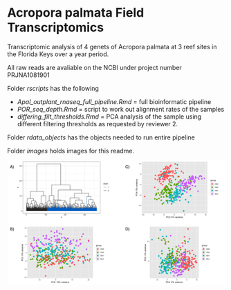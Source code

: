 # Acropora palmata Field Transcriptomics
Transcriptomic analysis of 4 genets of Acropora palmata at 3 reef sites in the Florida Keys over a year period.

All raw reads are avaliable on the NCBI under project number PRJNA1081901

Folder *rscripts* has the following
- *Apal_outplant_rnaseq_full_pipeline.Rmd* = full bioinformatic pipeline
- *POR_seq_depth.Rmd* = script to work out alignment rates of the samples
- *differing_filt_thresholds.Rmd* = PCA analysis of the sample using different filtering thresholds as requested by reviewer 2. 

Folder *rdata_objects* has the objects needed to run entire pipeline

Folder *images* holds images for this readme. 


![alt text](https://github.com/benyoung93/acropora_palmata_field_transcriptomics/blob/main/figs/filt_5countsgene_allsamples.png)
